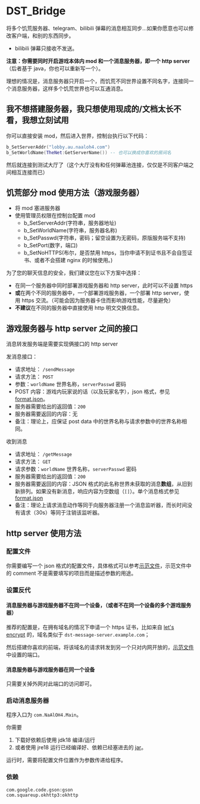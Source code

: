 # DST_Bridge

将多个饥荒服务器、telegram、bilibili 弹幕的消息相互同步...如果你愿意也可以修改客户端，和别的东西同步。
* bilibili 弹幕只接收不发送。

**注意：你需要同时开启游戏本体内 mod 和一个消息服务器，即一个 http server**（后者基于 java，你也可以重新写一个）。

理想的情况是，消息服务器只开启一个，而饥荒不同世界设置不同名字，连接同一个消息服务器，这样多个饥荒世界也可以互通消息。

## 我不想搭建服务器，我只想使用现成的/文档太长不看，我想立刻试用
你可以直接安装 mod，然后进入世界，控制台执行以下代码：
```lua
b_SetServerAddr("lobby.au.naaloh4.com")
b_SetWorldName(TheNet:GetServerName()) -- 也可以换成你喜欢的房间名
```
然后就连接到测试大厅了（这个大厅没有和任何弹幕池连接，仅仅是不同客户端之间相互连接而已）

## 饥荒部分 mod 使用方法（游戏服务器）
* 将 mod 塞进服务器
* 使用管理员权限在控制台配置 mod
  * b_SetServerAddr(字符串，服务器地址)
  * b_SetWorldName(字符串，服务器名称)
  * b_SetPasswd(字符串，密码；留空设置为无密码，原版服务端不支持)
  * b_SetPort(数字，端口)
  * b_SetNoHTTPS(布尔，是否禁用 https，当你申请不到证书且不会自签证书、或者不会搭建 nginx 的时候使用。)
  
为了您的聊天信息的安全，我们建议您在以下方案中选择：
* 在同一个服务器中同时部署游戏服务器和 http server，此时可以不设置 https
* **或**在两个不同的服务器中，一个部署游戏服务器，一个部署 http server，使用 https 交流。（可能会因为服务器卡住而影响游戏性能，尽量避免）
* **不建议**在不同的服务器中直接使用 http 明文交换信息。

## 游戏服务器与 http server 之间的接口
消息转发服务端是需要实现俩接口的 http server

发消息接口：
* 请求地址： `/sendMessage`
* 请求方法： `POST`
* 参数：`worldName` 世界名称，`serverPasswd` 密码
* POST 内容：游戏内玩家说的话（以及玩家名字），json 格式，参见 [format.json](src/com/NaAlOH4/dst/format.json)。
* 服务器需要给出的返回值：`200`
* 服务器需要返回的内容：无
* 备注：理论上，应保证 post data 中的世界名称与请求参数中的世界名称相同。

收到消息
* 请求地址： `/getMessage`
* 请求方法： `GET`
* 请求参数：`worldName` 世界名称，`serverPasswd` 密码
* 服务器需要给出的返回值：`200`
* 服务器需要返回的内容：JSON 格式的此名称世界未获取的消息**数组**，从旧到新排列。如果没有新消息，响应内容为空数组（`[]`）。单个消息格式参见 [format.json](src/com/NaAlOH4/dst/format.json)
* 备注：理论上请求消息动作等同于向服务器注册一个消息监听器，而长时间没有请求（30s）等同于注销该监听器。

## http server 使用方法
### 配置文件
你需要编写一个 json 格式的配置文件，具体格式可以参考[示范文件](example.json)，示范文件中的 comment 不是需要填写的项目而是描述参数的用途。

### 设置反代
#### 消息服务器与游戏服务器不在同一个设备，（或者不在同一个设备的多个游戏服务器）
推荐的配置是，在拥有域名的情况下申请一个 https 证书，比如来自 [let's encrypt](https://letsencrypt.org/) 的，域名类似于 `dst-message-server.example.com`；

然后搭建你喜欢的前端，将该域名的请求转发到另一个只对内网开放的，[示范文件](example.json)中设置的端口。

#### 消息服务器与游戏服务器在同一个设备
只需要关掉外网对此端口的访问即可。

### 启动消息服务器
程序入口为 `com.NaAlOH4.Main`。

你需要
1. 下载好依赖后使用 jdk18 编译/运行
2. 或者使用 jre18 运行已经编译好、依赖已经塞进去的 [jar](out/DST-Bridge.jar)。

运行时，需要将配置文件位置作为参数传递给程序。

### 依赖
```
com.google.code.gson:gson
com.squareup.okhttp3:okhttp
```

